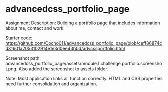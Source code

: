 # advancedcss_portfolio_page

Assignment Description: Building a portfolio page that includes information about me, contact and work. 

Starter code: https://github.com/Cocho011/advancedcss_portfolio_page/blob/ceff86874cd31601a2053102914e1e3d0ee43b0d/advcssportfolio.html

Screenshot path: advancedcss_portfolio_page/assets/module.1.challenge.portfolio.screenshot.png. Also added the screenshot to assets folder.

Note: Most application links all function correctly. HTML and CSS properties need further consolidation and organization. 
